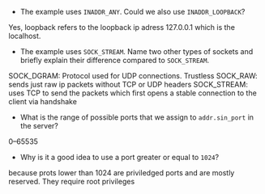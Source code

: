 - The example uses `INADDR_ANY`. Could we also use `INADDR_LOOPBACK`?

Yes, loopback refers to the loopback ip adress 127.0.0.1 which is the localhost.
- The example uses `SOCK_STREAM`. Name two other types of sockets and briefly explain their difference compared to `SOCK_STREAM`.

SOCK_DGRAM: Protocol used for UDP connections. Trustless
SOCK_RAW: sends just raw ip packets without TCP or UDP headers
SOCK_STREAM: uses TCP to send the packets which first opens a stable connection to the client via handshake

- What is the range of possible ports that we assign to `addr.sin_port` in the server?

0–65535

- Why is it a good idea to use a port greater or equal to `1024`?

because prots lower than 1024 are priviledged ports and are mostly reserved. They require root privileges
